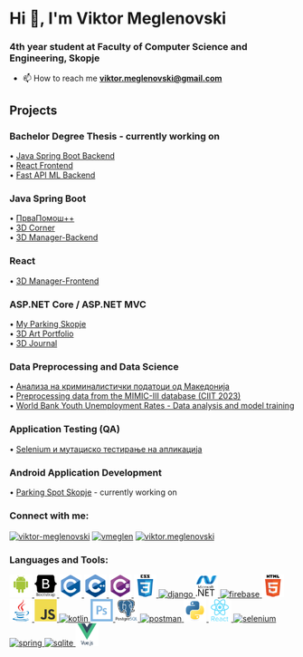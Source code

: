 <h1>Hi 👋, I'm Viktor Meglenovski</h1>
<h3>4th year student at Faculty of Computer Science and Engineering, Skopje</h3>

- 📫 How to reach me **viktor.meglenovski@gmail.com**

<h2>Projects</h2>

<h3>Bachelor Degree Thesis - currently working on</h3>
• <a href="https://github.com/viktor-meglenovski/diplomska_backend">Java Spring Boot Backend</a></br>
• <a href="https://github.com/viktor-meglenovski/diplomska_frontend">React Frontend</a></br>
• <a href="https://github.com/viktor-meglenovski/diplomska_ml">Fast API ML Backend</a></br>

<h3>Java Spring Boot</h3>
• <a href="https://github.com/viktor-meglenovski/dnick-hifi-prototype">ПрваПомош++</a></br>
• <a href="https://github.com/viktor-meglenovski/3D-Corner">3D Corner</a></br>
• <a href="https://github.com/viktor-meglenovski/emt-proekt-backend">3D Manager-Backend</a></br>

<h3>React</h3>
• <a href="https://github.com/viktor-meglenovski/emt-proekt-frontend">3D Manager-Frontend</a></br>

<h3>ASP.NET Core / ASP.NET MVC</h3>
• <a href="https://github.com/viktor-meglenovski/My-Parking-Skopje">My Parking Skopje</a></br>
• <a href="https://github.com/viktor-meglenovski/3D-Art-Portfolio">3D Art Portfolio</a></br>
• <a href="https://github.com/viktor-meglenovski/3d_journal">3D Journal</a></br>

<h3>Data Preprocessing and Data Science</h3>
• <a href="https://github.com/viktor-meglenovski/veb-bazirani-sistemi-proekt">Анализа на криминалистички податоци од Македонија</a></br>
• <a href="https://github.com/viktor-meglenovski/mimic3-preprocessing">Preprocessing data from the MIMIC-III database (CIIT 2023)</a></br>
• <a href="https://github.com/viktor-meglenovski/datascience-proekt">World Bank Youth Unemployment Rates - Data analysis and model training</a></br>

<h3>Application Testing (QA)</h3>
• <a href="https://github.com/viktor-meglenovski/skit-proekt-191001">Selenium и мутациско тестирање на апликација</a></br>

<h3>Android Application Development</h3>
• <a href="https://github.com/viktor-meglenovski/Parking-Spot-Skopje"> Parking Spot Skopje</a> - currently working on</a></br>

<h3 align="left">Connect with me:</h3>
<p align="left">
<a href="https://linkedin.com/in/viktor-meglenovski" target="blank"><img align="center" src="https://raw.githubusercontent.com/rahuldkjain/github-profile-readme-generator/master/src/images/icons/Social/linked-in-alt.svg" alt="viktor-meglenovski" height="30" width="40" /></a>
<a href="https://fb.com/vmeglen" target="blank"><img align="center" src="https://raw.githubusercontent.com/rahuldkjain/github-profile-readme-generator/master/src/images/icons/Social/facebook.svg" alt="vmeglen" height="30" width="40" /></a>
<a href="https://instagram.com/viktor.meglenovski" target="blank"><img align="center" src="https://raw.githubusercontent.com/rahuldkjain/github-profile-readme-generator/master/src/images/icons/Social/instagram.svg" alt="viktor.meglenovski" height="30" width="40" /></a>
</p>

<h3 align="left">Languages and Tools:</h3>
<p align="left"> <a href="https://developer.android.com" target="_blank" rel="noreferrer"> <img src="https://raw.githubusercontent.com/devicons/devicon/master/icons/android/android-original-wordmark.svg" alt="android" width="40" height="40"/> </a> <a href="https://getbootstrap.com" target="_blank" rel="noreferrer"> <img src="https://raw.githubusercontent.com/devicons/devicon/master/icons/bootstrap/bootstrap-plain-wordmark.svg" alt="bootstrap" width="40" height="40"/> </a> <a href="https://www.cprogramming.com/" target="_blank" rel="noreferrer"> <img src="https://raw.githubusercontent.com/devicons/devicon/master/icons/c/c-original.svg" alt="c" width="40" height="40"/> </a> <a href="https://www.w3schools.com/cpp/" target="_blank" rel="noreferrer"> <img src="https://raw.githubusercontent.com/devicons/devicon/master/icons/cplusplus/cplusplus-original.svg" alt="cplusplus" width="40" height="40"/> </a> <a href="https://www.w3schools.com/cs/" target="_blank" rel="noreferrer"> <img src="https://raw.githubusercontent.com/devicons/devicon/master/icons/csharp/csharp-original.svg" alt="csharp" width="40" height="40"/> </a> <a href="https://www.w3schools.com/css/" target="_blank" rel="noreferrer"> <img src="https://raw.githubusercontent.com/devicons/devicon/master/icons/css3/css3-original-wordmark.svg" alt="css3" width="40" height="40"/> </a> <a href="https://www.djangoproject.com/" target="_blank" rel="noreferrer"> <img src="https://cdn.worldvectorlogo.com/logos/django.svg" alt="django" width="40" height="40"/> </a> <a href="https://dotnet.microsoft.com/" target="_blank" rel="noreferrer"> <img src="https://raw.githubusercontent.com/devicons/devicon/master/icons/dot-net/dot-net-original-wordmark.svg" alt="dotnet" width="40" height="40"/> </a> <a href="https://firebase.google.com/" target="_blank" rel="noreferrer"> <img src="https://www.vectorlogo.zone/logos/firebase/firebase-icon.svg" alt="firebase" width="40" height="40"/> </a> <a href="https://www.w3.org/html/" target="_blank" rel="noreferrer"> <img src="https://raw.githubusercontent.com/devicons/devicon/master/icons/html5/html5-original-wordmark.svg" alt="html5" width="40" height="40"/> </a> <a href="https://www.java.com" target="_blank" rel="noreferrer"> <img src="https://raw.githubusercontent.com/devicons/devicon/master/icons/java/java-original.svg" alt="java" width="40" height="40"/> </a> <a href="https://developer.mozilla.org/en-US/docs/Web/JavaScript" target="_blank" rel="noreferrer"> <img src="https://raw.githubusercontent.com/devicons/devicon/master/icons/javascript/javascript-original.svg" alt="javascript" width="40" height="40"/> </a> <a href="https://kotlinlang.org" target="_blank" rel="noreferrer"> <img src="https://www.vectorlogo.zone/logos/kotlinlang/kotlinlang-icon.svg" alt="kotlin" width="40" height="40"/> </a> <a href="https://www.photoshop.com/en" target="_blank" rel="noreferrer"> <img src="https://raw.githubusercontent.com/devicons/devicon/master/icons/photoshop/photoshop-line.svg" alt="photoshop" width="40" height="40"/> </a> <a href="https://www.postgresql.org" target="_blank" rel="noreferrer"> <img src="https://raw.githubusercontent.com/devicons/devicon/master/icons/postgresql/postgresql-original-wordmark.svg" alt="postgresql" width="40" height="40"/> </a> <a href="https://postman.com" target="_blank" rel="noreferrer"> <img src="https://www.vectorlogo.zone/logos/getpostman/getpostman-icon.svg" alt="postman" width="40" height="40"/> </a> <a href="https://www.python.org" target="_blank" rel="noreferrer"> <img src="https://raw.githubusercontent.com/devicons/devicon/master/icons/python/python-original.svg" alt="python" width="40" height="40"/> </a> <a href="https://reactjs.org/" target="_blank" rel="noreferrer"> <img src="https://raw.githubusercontent.com/devicons/devicon/master/icons/react/react-original-wordmark.svg" alt="react" width="40" height="40"/> </a> <a href="https://www.selenium.dev" target="_blank" rel="noreferrer"> <img src="https://raw.githubusercontent.com/detain/svg-logos/780f25886640cef088af994181646db2f6b1a3f8/svg/selenium-logo.svg" alt="selenium" width="40" height="40"/> </a> <a href="https://spring.io/" target="_blank" rel="noreferrer"> <img src="https://www.vectorlogo.zone/logos/springio/springio-icon.svg" alt="spring" width="40" height="40"/> </a> <a href="https://www.sqlite.org/" target="_blank" rel="noreferrer"> <img src="https://www.vectorlogo.zone/logos/sqlite/sqlite-icon.svg" alt="sqlite" width="40" height="40"/> </a> <a href="https://vuejs.org/" target="_blank" rel="noreferrer"> <img src="https://raw.githubusercontent.com/devicons/devicon/master/icons/vuejs/vuejs-original-wordmark.svg" alt="vuejs" width="40" height="40"/> </a> </p>

